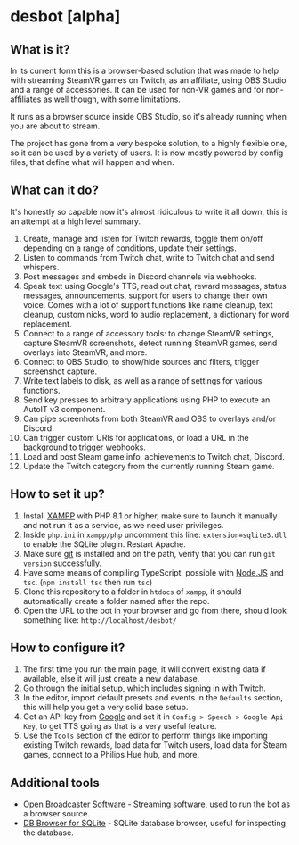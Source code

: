 # desbot [alpha]

## What is it?
In its current form this is a browser-based solution that was made to help with streaming SteamVR games on Twitch, as an affiliate, using OBS Studio and a range of accessories. It can be used for non-VR games and for non-affiliates as well though, with some limitations. 

It runs as a browser source inside OBS Studio, so it's already running when you are about to stream.

The project has gone from a very bespoke solution, to a highly flexible one, so it can be used by a variety of users. It is now mostly powered by config files, that define what will happen and when.

## What can it do?
It's honestly so capable now it's almost ridiculous to write it all down, this is an attempt at a high level summary.

1. Create, manage and listen for Twitch rewards, toggle them on/off depending on a range of conditions, update their settings.
2. Listen to commands from Twitch chat, write to Twitch chat and send whispers.
3. Post messages and embeds in Discord channels via webhooks.
4. Speak text using Google's TTS, read out chat, reward messages, status messages, announcements, support for users to change their own voice. Comes with a lot of support functions like name cleanup, text cleanup, custom nicks, word to audio replacement, a dictionary for word replacement.
5. Connect to a range of accessory tools: to change SteamVR settings, capture SteamVR screenshots, detect running SteamVR games, send overlays into SteamVR, and more.
6. Connect to OBS Studio, to show/hide sources and filters, trigger screenshot capture.
7. Write text labels to disk, as well as a range of settings for various functions.
8. Send key presses to arbitrary applications using PHP to execute an AutoIT v3 component.
9. Can pipe screenhots from both SteamVR and OBS to overlays and/or Discord.
10. Can trigger custom URIs for applications, or load a URL in the background to trigger webhooks.
11. Load and post Steam game info, achievements to Twitch chat, Discord.
12. Update the Twitch category from the currently running Steam game.

## How to set it up?
1. Install [XAMPP][xampp] with PHP 8.1 or higher, make sure to launch it manually and not run it as a service, as we need user privileges.
2. Inside `php.ini` in `xampp/php` uncomment this line: `extension=sqlite3.dll` to enable the SQLite plugin. Restart Apache.
3. Make sure [git][git] is installed and on the path, verify that you can run `git version` successfully.
4. Have some means of compiling TypeScript, possible with [Node.JS][nodejs] and `tsc`. (`npm install tsc` then run `tsc`)
5. Clone this repository to a folder in `htdocs` of `xampp`, it should automatically create a folder named after the repo.
6. Open the URL to the bot in your browser and go from there, should look something like: `http://localhost/desbot/`

## How to configure it?
1. The first time you run the main page, it will convert existing data if available, else it will just create a new database.
2. Go through the initial setup, which includes signing in with Twitch.
3. In the editor, import default presets and events in the `Defaults` section, this will help you get a very solid base setup.
4. Get an API key from [Google][googletts] and set it in `Config > Speech > Google Api Key`, to get TTS going as that is a very useful feature.
5. Use the `Tools`  section of the editor to perform things like importing existing Twitch rewards, load data for Twitch users, load data for Steam games, connect to a Philips Hue hub, and more.

## Additional tools
* [Open Broadcaster Software][obs] - Streaming software, used to run the bot as a browser source.
* [DB Browser for SQLite][sqlite] - SQLite database browser, useful for inspecting the database.

[v6db]: https://github.com/BOLL7708/desbot/releases/tag/v6.607
[v6migrate]: https://github.com/BOLL7708/desbot/releases/tag/v6.657
[v7]: https://github.com/BOLL7708/desbot/releases/tag/v7.0.0
[v7lite]: https://github.com/BOLL7708/desbot/releases

[xampp]: https://www.apachefriends.org/download.html
[git]: https://git-scm.com/downloads
[nodejs]: https://nodejs.org/en/download
[googletts]: https://cloud.google.com/text-to-speech/docs/before-you-begin

[obs]: https://obsproject.com/download
[sqlite]: https://sqlitebrowser.org/dl
